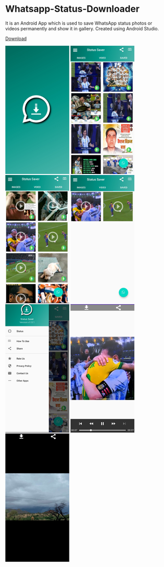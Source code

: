 # Whatsapp-Status-Downloader


It is an Android App which is used to save WhatsApp status photos or videos permanently and show it in gallery. Created using Android Studio.

<a href="https://github.com/Mr-Ajay-Singh/Whatsapp-Status-Downloader/blob/master/app/release/WhatsApp-Status-Downloader.apk" target="_blank" >Download</a>


<span>
<img src="https://github.com/Mr-Ajay-Singh/Whatsapp-Status-Downloader/blob/master/app/src/main/res/ScreenShots/photo1.jpg" width="200" height="400" />
<img src="https://github.com/Mr-Ajay-Singh/Whatsapp-Status-Downloader/blob/master/app/src/main/res/ScreenShots/photo2.jpg" width="200" height="400" />
<img src="https://github.com/Mr-Ajay-Singh/Whatsapp-Status-Downloader/blob/master/app/src/main/res/ScreenShots/photo3.jpg" width="200" height="400" />
<img src="https://github.com/Mr-Ajay-Singh/Whatsapp-Status-Downloader/blob/master/app/src/main/res/ScreenShots/photo4.jpg" width="200" height="400" />
<img src="https://github.com/Mr-Ajay-Singh/Whatsapp-Status-Downloader/blob/master/app/src/main/res/ScreenShots/photo5.jpg" width="200" height="400" />
<img src="https://github.com/Mr-Ajay-Singh/Whatsapp-Status-Downloader/blob/master/app/src/main/res/ScreenShots/photo6.jpg" width="200" height="400" />
<img src="https://github.com/Mr-Ajay-Singh/Whatsapp-Status-Downloader/blob/master/app/src/main/res/ScreenShots/photo7.jpg" width="200" height="400" />
</span>
